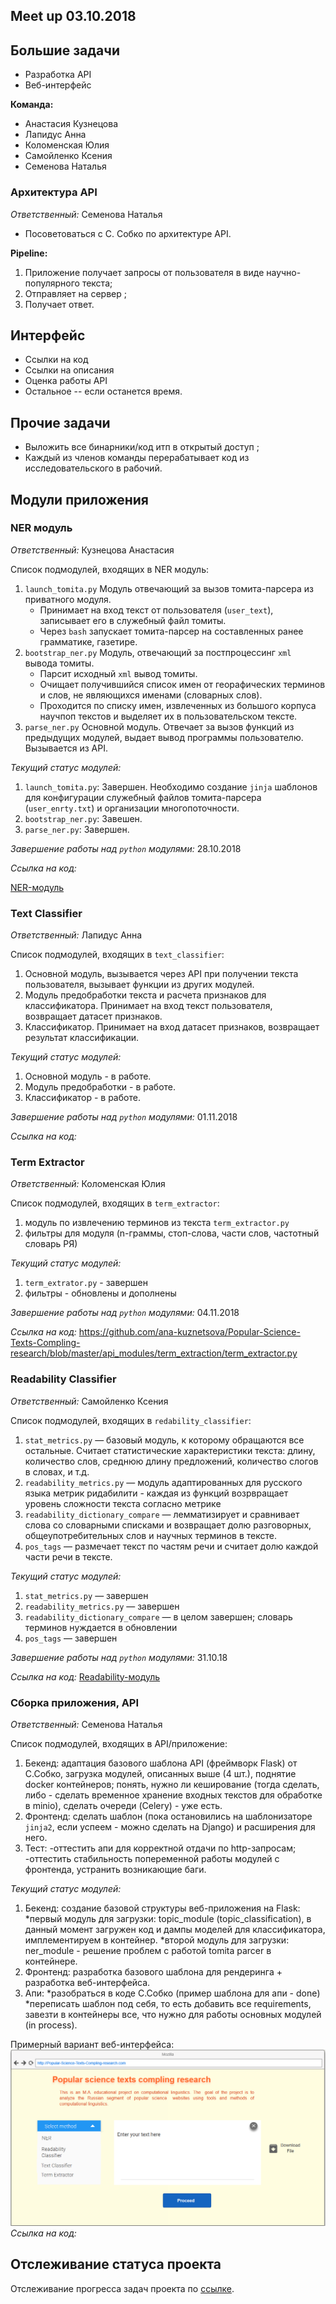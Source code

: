 ## Meet up 03.10.2018
## Большие задачи 

* Разработка API 
* Веб-интерфейс 

__Команда:__

- Анастасия Кузнецова
- Лапидус Анна 
- Коломенская Юлия 
- Самойленко Ксения 
- Семенова Наталья 


### Архитектура API 

_Ответственный:_ Семенова Наталья

- Посоветоваться с С. Собко по архитектуре API. 

__Pipeline:__

1. Приложение получает запросы от пользователя в виде научно-популярного текста; 
2. Отправляет на сервер ;
3. Получает ответ.

## Интерфейс

- Ссылки на код
- Ссылки на описания 
- Оценка работы API
- Остальное -- если останется время. 


## Прочие задачи 

- Выложить все бинарники/код итп в открытый доступ ;
- Каждый из членов команды перерабатывает код из исследовательского в рабочий.  

## Модули приложения

### NER модуль 

_Ответственный:_ Кузнецова Анастасия 

Список подмодулей, входящих в NER модуль:

1. `launch_tomita.py` Модуль отвечающий за вызов томита-парсера из приватного модуля. 
    - Принимает на вход текст от пользователя (`user_text`), записывает его в служебный файл томиты. 
    - Через `bash` запускает томита-парсер на составленных ранее грамматике, газетире.
2. `bootstrap_ner.py` Модуль, отвечающий за постпроцессинг `xml` вывода томиты. 
    - Парсит исходный  `xml` вывод томиты.
    - Очищает получившийся список имен от георафических терминов и слов, не являющихся именами (словарных слов). 
    - Проходится по списку имен, извлеченных из большого корпуса научпоп текстов и выделяет их в пользовательском тексте. 
3. `parse_ner.py` Основной модуль. Отвечает за вызов функций из предыдущих модулей, выдает вывод программы пользователю. Вызывается из API. 

_Текущий статус модулей:_ 

1. `launch_tomita.py`: Завершен. Необходимо создание `jinja` шаблонов для конфигурации служебный файлов томита-парсера (`user_enrty.txt`) и организации многопоточности. 
2. `bootstrap_ner.py`: Завешен. 
3.  `parse_ner.py`: Завершен. 

_Завершение работы над `python` модулями:_  28.10.2018

_Ссылка на код:_ 

[NER-модуль](https://github.com/ana-kuznetsova/Popular-Science-Texts-Compling-research/tree/master/api_modules/ner_module)

### Text Classifier 

_Ответственный:_ Лапидус Анна 

Список подмодулей, входящих в `text_classifier`:

1. Основной модуль, вызывается через API при получении текста пользователя, вызывает функции из других модулей.
2. Модуль предобработки текста и расчета признаков для классификатора. Принимает на вход текст пользователя, возвращает датасет признаков.
3. Классификатор. Принимает на вход датасет признаков, возвращает результат классификации.

_Текущий статус модулей:_

1. Основной модуль - в работе.
2. Модуль предобработки - в работе.
3. Классификатор - в работе.

_Завершение работы над `python` модулями:_ 01.11.2018

_Ссылка на код:_ 


### Term Extractor 

_Ответственный:_ Коломенская Юлия 

Список подмодулей, входящих в `term_extractor`:

1. модуль по извлечению терминов из текста `term_extractor.py`
2. фильтры для модуля (n-граммы, стоп-слова, части слов, частотный словарь РЯ)

_Текущий статус модулей:_

1. `term_extrator.py` - завершен
2. фильтры - обновлены и дополнены

_Завершение работы над `python` модулями:_
04.11.2018

_Ссылка на код:_ 
https://github.com/ana-kuznetsova/Popular-Science-Texts-Compling-research/blob/master/api_modules/term_extraction/term_extractor.py

### Readability Classifier 

_Ответственный:_ Самойленко Ксения 

Список подмодулей, входящих в `redability_classifier`:

1. `stat_metrics.py` — базовый модуль, к которому обращаются все остальные. Считает статистические характеристики текста: длину, количество слов, среднюю длину предложений, количество слогов в словах, и т.д.
2. `readability_metrics.py` — модуль адаптированных для русского языка метрик ридабилити - каждая из функций возрвращает уровень сложности текста согласно метрике
3. `readability_dictionary_compare` — лемматизирует и сравнивает слова со словарными списками и возвращает долю разговорных, общеупотребительных слов и научных терминов в тексте.
4. `pos_tags` — размечает текст по частям речи и считает долю каждой части речи в тексте.

_Текущий статус модулей:_

1. `stat_metrics.py` — завершен 
2. `readability_metrics.py` — завершен
3. `readability_dictionary_compare` — в целом завершен; словарь терминов нуждается в обновлении
4. `pos_tags` — завершен

_Завершение работы над `python` модулями:_
31.10.18

_Ссылка на код:_ 
[Readability-модуль](https://github.com/ana-kuznetsova/Popular-Science-Texts-Compling-research/tree/master/api_modules/rb_module)




### Сборка приложения, API

_Ответственный:_ Семенова Наталья

Список подмодулей, входящих в API/приложение:

1. Бекенд: адаптация базового шаблона API (фреймворк Flask) от С.Собко, загрузка модулей, описанных выше (4 шт.), поднятие docker контейнеров; понять, нужно ли кеширование (тогда сделать, либо - сделать временное хранение входных текстов для обработке в minio), сделать очереди (Celery) - уже есть.
2. Фронтенд: сделать шаблон (пока остановились на шаблонизаторе `jinja2`, если успеем - можно сделать на Django) и расширения для него.
3. Тест: -оттестить апи для корректной отдачи по http-запросам;
         -оттестить стабильность попеременной работы модулей с фронтенда, устранить возникающие баги.

_Текущий статус модулей:_

1. Бекенд: создание базовой структуры веб-приложения на Flask:
 *первый модуль для загрузки: topic_module (topic_classification), в данный момент загружен код и дампы моделей для классификатора, имплементируем в контейнер.
 *второй модуль для загрузки: ner_module - решение проблем с работой tomita parcer в контейнере.
2. Фронтенд: разработка базового шаблона для рендеринга + разработка веб-интерфейса.  
3. Апи:
    *разобраться в коде С.Собко (пример шаблона для апи - done)
    *переписать шаблон под себя, то есть добавить все requirements, завезти в контейнеры все, что нужно для работы основных модулей (in process).

Примерный вариант веб-интерфейса: ![Mockup](мокап.png)  
_Ссылка на код:_ 


## Отслеживание статуса проекта 

Отслеживание прогресса задач проекта по [ссылке](https://github.com/ana-kuznetsova/Popular-Science-Texts-Compling-research/projects/2?add_cards_query=is%3Aopen).
